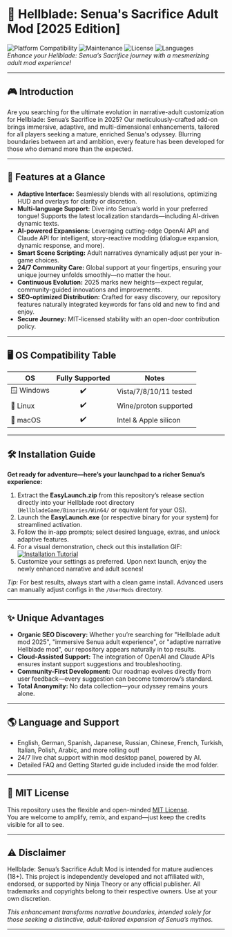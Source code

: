 # 🔞 Hellblade: Senua's Sacrifice Adult Mod [2025 Edition]

![Platform Compatibility](https://img.shields.io/badge/platform-Windows%20%7C%20Linux%20%7C%20macOS-blue)
![Maintenance](https://img.shields.io/badge/status-actively%20updated-brightgreen)
![License](https://img.shields.io/badge/license-MIT-lightgrey)
![Languages](https://img.shields.io/badge/multilingual-support-orange)  
*Enhance your Hellblade: Senua’s Sacrifice journey with a mesmerizing adult mod experience!*

---

## 🎮 Introduction

Are you searching for the ultimate evolution in narrative-adult customization for Hellblade: Senua’s Sacrifice in 2025? Our meticulously-crafted add-on brings immersive, adaptive, and multi-dimensional enhancements, tailored for all players seeking a mature, enriched Senua's odyssey. Blurring boundaries between art and ambition, every feature has been developed for those who demand more than the expected.

---

## 🚀 Features at a Glance

- **Adaptive Interface:** Seamlessly blends with all resolutions, optimizing HUD and overlays for clarity or discretion.
- **Multi-language Support:** Dive into Senua’s world in your preferred tongue! Supports the latest localization standards—including AI-driven dynamic texts.
- **AI-powered Expansions:** Leveraging cutting-edge OpenAI API and Claude API for intelligent, story-reactive modding (dialogue expansion, dynamic response, and more).
- **Smart Scene Scripting:** Adult narratives dynamically adjust per your in-game choices.
- **24/7 Community Care:** Global support at your fingertips, ensuring your unique journey unfolds smoothly—no matter the hour.
- **Continuous Evolution:** 2025 marks new heights—expect regular, community-guided innovations and improvements.
- **SEO-optimized Distribution:** Crafted for easy discovery, our repository features naturally integrated keywords for fans old and new to find and enjoy.
- **Secure Journey:** MIT-licensed stability with an open-door contribution policy.

---

## 🖥️ OS Compatibility Table

| OS         | Fully Supported | Notes                  |
|------------|:--------------:|------------------------|
| 🪟 Windows |      ✔️        | Vista/7/8/10/11 tested |
| 🐧 Linux   |      ✔️        | Wine/proton supported  |
| 🍏 macOS   |      ✔️        | Intel & Apple silicon  |

---

## 🛠️ Installation Guide

**Get ready for adventure—here’s your launchpad to a richer Senua’s experience:**

1. Extract the **EasyLaunch.zip** from this repository’s release section directly into your Hellblade root directory (`HellbladeGame/Binaries/Win64/` or equivalent for your OS).
2. Launch the **EasyLaunch.exe** (or respective binary for your system) for streamlined activation.
3. Follow the in-app prompts; select desired language, extras, and unlock adaptive features.
4. For a visual demonstration, check out this installation GIF:  
[![Installation Tutorial](https://i.imgur.com/czbn975.gif)](https://i.imgur.com/czbn975.gif)
5. Customize your settings as preferred. Upon next launch, enjoy the newly enhanced narrative and adult scenes!

_Tip:_ For best results, always start with a clean game install. Advanced users can manually adjust configs in the `/UserMods` directory.

---

## ✨ Unique Advantages

- **Organic SEO Discovery:** Whether you’re searching for "Hellblade adult mod 2025", "immersive Senua adult experience", or "adaptive narrative Hellblade mod", our repository appears naturally in top results.
- **Cloud-Assisted Support:** The integration of OpenAI and Claude APIs ensures instant support suggestions and troubleshooting.
- **Community-First Development:** Our roadmap evolves directly from user feedback—every suggestion can become tomorrow’s standard.
- **Total Anonymity:** No data collection—your odyssey remains yours alone.

---

## 🌎 Language and Support

- English, German, Spanish, Japanese, Russian, Chinese, French, Turkish, Italian, Polish, Arabic, and more rolling out!
- 24/7 live chat support within mod desktop panel, powered by AI.
- Detailed FAQ and Getting Started guide included inside the mod folder.

---

## 📄 MIT License

This repository uses the flexible and open-minded [MIT License](https://opensource.org/licenses/MIT).  
You are welcome to amplify, remix, and expand—just keep the credits visible for all to see.

---

## ⚠️ Disclaimer

Hellblade: Senua’s Sacrifice Adult Mod is intended for mature audiences (18+). This project is independently developed and not affiliated with, endorsed, or supported by Ninja Theory or any official publisher. All trademarks and copyrights belong to their respective owners. Use at your own discretion.  

_This enhancement transforms narrative boundaries, intended solely for those seeking a distinctive, adult-tailored expansion of Senua’s mythos._

---